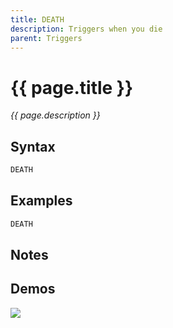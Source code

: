 ```yaml
---
title: DEATH
description: Triggers when you die
parent: Triggers
---
```


# {{ page.title }}

_{{ page.description }}_

## Syntax

```java
DEATH 
```

## Examples

```java
DEATH
```

## Notes


## Demos

![](N/A)

